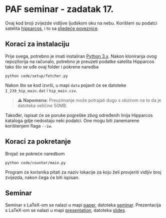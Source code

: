# PAF seminar - zadatak 17.

Ovaj kod broji zvijezde vidljive ljudskom oku na nebu.
Korišteni su podatci satelita [hipparcos](https://www.cosmos.esa.int/web/hipparcos/hipparcos-2), i to sa [sljedeće poveznice](http://cdsarc.u-strasbg.fr/viz-bin/nph-Cat/txt.gz?I/239/hip_main.dat).

## Koraci za instalaciju

Prije svega, potrebno je imati instaliran [Python 3.x](https://www.python.org/downloads/). Nakon kloniranja ovog repozitorija na računalo, potrebno je preuzeti podatke satelita Hipparcos tako što se uđe ovaj folder i pokrene naredba

```
python code/setup/fetcher.py
```

Nakon što se kod izvrši, u mapi `data` pojavit će se datoteke `I_239_hip_main.dat` i `hip_main.csv`.

> **:warning: Napomena:** Preuzimanje može potrajati dugo s obzirom na to da je datoteka veličine 50MB.

Također, ispisat će se poruke pogreške zbog određenih linija Hipparcos kataloga gdje nedostaju neki podatci. One mogu biti zanemarene korištenjem flaga `--iw`.

## Koraci za pokretanje

Brojač se pokreće naredbom

```
python code/counter/main.py
```

Program će korisnika pitati za naziv lokacije za koju želi provjeriti vidljiv broj zvijezda, nakon čega će biti ispisan.

## Seminar

Seminar s LaTeX-om se nalazi u mapi [paper](paper/), datoteka [seminar](paper/seminar.pdf).
Prezentacija s LaTeX-om se nalazi u mapi [presentation](presentation/), datoteka [slides](presentation/slides.pdf).
